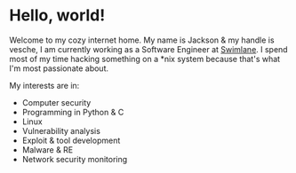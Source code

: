 # Hello, world!

Welcome to my cozy internet home. My name is Jackson & my handle is vesche, I am currently working as a Software Engineer at [Swimlane](https://swimlane.com/). I spend most of my time hacking something on a \*nix system because that's what I'm most passionate about.

My interests are in:
* Computer security
* Programming in Python & C
* Linux
* Vulnerability analysis
* Exploit & tool development
* Malware & RE
* Network security monitoring

